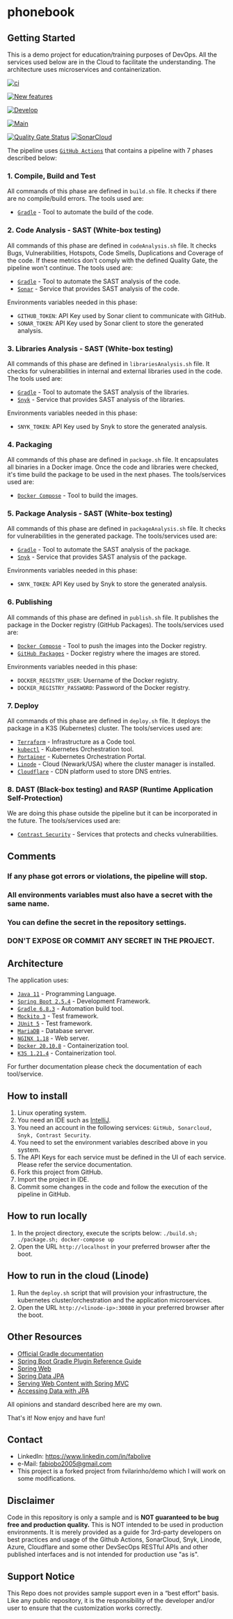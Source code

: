 # phonebook
Getting Started
---------------
This is a demo project for education/training purposes of DevOps. All the services used below are in the Cloud to facilitate the understanding.
The architecture uses microservices and containerization.

[![ci](https://github.com/fabiobo2005/phonebook/actions/workflows/feature2.yml/badge.svg)](https://github.com/fabiobo2005/phonebook/actions/workflows/feature2.yml)

[![New features](https://github.com/fabiobo2005/phonebook/actions/workflows/feature.yml/badge.svg)](https://github.com/fabiobo2005/phonebook/actions/workflows/feature.yml)

[![Develop](https://github.com/fabiobo2005/phonebook/actions/workflows/develop.yml/badge.svg)](https://github.com/fabiobo2005/phonebook/actions/workflows/develop.yml)

[![Main](https://github.com/fabiobo2005/phonebook/actions/workflows/master.yml/badge.svg)](https://github.com/fabiobo2005/phonebook/actions/workflows/master.yml)

[![Quality Gate Status](https://sonarcloud.io/api/project_badges/measure?project=fabiobo2005_phonebook&metric=alert_status)](https://sonarcloud.io/summary/new_code?id=fabiobo2005_phonebook)
[![SonarCloud](https://sonarcloud.io/images/project_badges/sonarcloud-black.svg)](https://sonarcloud.io/summary/new_code?id=fabiobo2005_phonebook)

The pipeline uses [`GitHub Actions`](https://github.com/features/actions) that contains a pipeline with 7 phases described below:

### 1. Compile, Build and Test
All commands of this phase are defined in `build.sh` file. 
It checks if there are no compile/build errors.
The tools used are:
- [`Gradle`](https://www.gradle.org) - Tool to automate the build of the code.

### 2. Code Analysis - SAST (White-box testing)
All commands of this phase are defined in `codeAnalysis.sh` file. 
It checks Bugs, Vulnerabilities, Hotspots, Code Smells, Duplications and Coverage of the code.
If these metrics don't comply with the defined Quality Gate, the pipeline won't continue.
The tools used are:
- [`Gradle`](https://www.gradle.org) - Tool to automate the SAST analysis of the code.
- [`Sonar`](https://sonardcloud.io) - Service that provides SAST analysis of the code.

Environments variables needed in this phase:
- `GITHUB_TOKEN`: API Key used by Sonar client to communicate with GitHub.
- `SONAR_TOKEN`: API Key used by Sonar client to store the generated analysis.

### 3. Libraries Analysis - SAST (White-box testing)
All commands of this phase are defined in `librariesAnalysis.sh` file. 
It checks for vulnerabilities in internal and external libraries used in the code.
The tools used are:
- [`Gradle`](https://www.gradle.org) - Tool to automate the SAST analysis of the libraries.
- [`Snyk`](https://snyk.io) - Service that provides SAST analysis of the libraries.

Environments variables needed in this phase:
- `SNYK_TOKEN`: API Key used by Snyk to store the generated analysis.

### 4. Packaging
All commands of this phase are defined in `package.sh` file.
It encapsulates all binaries in a Docker image.
Once the code and libraries were checked, it's time build the package to be used in the next phases.
The tools/services used are:
- [`Docker Compose`](https://docs.docker.com/compose) - Tool to build the images.

### 5. Package Analysis - SAST (White-box testing)
All commands of this phase are defined in `packageAnalysis.sh` file.
It checks for vulnerabilities in the generated package.
The tools/services used are:
- [`Gradle`](https://www.gradle.org) - Tool to automate the SAST analysis of the package.
- [`Snyk`](https://snyk.io) - Service that provides SAST analysis of the package.

Environments variables needed in this phase:
- `SNYK_TOKEN`: API Key used by Snyk to store the generated analysis.

### 6. Publishing
All commands of this phase are defined in `publish.sh` file.
It publishes the package in the Docker registry (GitHub Packages).
The tools/services used are:
- [`Docker Compose`](https://docs.docker.com/compose) - Tool to push the images into the Docker registry.
- [`GitHub Packages`](https://github.com/features/packages) - Docker registry where the images are stored.

Environments variables needed in this phase:
- `DOCKER_REGISTRY_USER`: Username of the Docker registry.
- `DOCKER_REGISTRY_PASSWORD`: Password of the Docker registry.

### 7. Deploy
All commands of this phase are defined in `deploy.sh` file.
It deploys the package in a K3S (Kubernetes) cluster.
The tools/services used are:
- [`Terraform`](https://terraform.io/) - Infrastructure as a Code tool. 
- [`kubectl`](https://kubernetes.io/docs/reference/kubectl/overview/) - Kubernetes Orchestration tool. 
- [`Portainer`](https://portainer.io) - Kubernetes Orchestration Portal.
- [`Linode`](https://www.linode.com) - Cloud (Newark/USA) where the cluster manager is installed.
- [`Cloudflare`](https://www.cloudflare.com) - CDN platform used to store DNS entries.

### 8. DAST (Black-box testing) and RASP (Runtime Application Self-Protection)
We are doing this phase outside the pipeline but it can be incorporated in the future.
The tools/services used are:
- [`Contrast Security`](https://www.contrastsecurity.com/) - Services that protects and checks vulnerabilities.

Comments
--------
### If any phase got errors or violations, the pipeline will stop.
### All environments variables must also have a secret with the same name. 
### You can define the secret in the repository settings. 
### DON'T EXPOSE OR COMMIT ANY SECRET IN THE PROJECT.

Architecture
------------
The application uses:
- [`Java 11`](https://www.oracle.com/br/java/technologies/javase-jdk11-downloads.html) - Programming Language.
- [`Spring Boot 2.5.4`](https://spring.io) - Development Framework.
- [`Gradle 6.8.3`](https://www.gradle.org) - Automation build tool.
- [`Mockito 3`](https://site.mockito.org/) - Test framework.
- [`JUnit 5`](https://junit.org/junit5/) - Test framework.
- [`MariaDB`](https://mariadb.com/) - Database server.
- [`NGINX 1.18`](https://www.nginx.com/****) - Web server.
- [`Docker 20.10.8`](https://www.docker.com) - Containerization tool.
- [`K3S 1.21.4`](https://k3s.io/) - Containerization tool.

For further documentation please check the documentation of each tool/service.

How to install
--------------
1. Linux operating system.
2. You need an IDE such as [IntelliJ](https://www.jetbrains.com/pt-br/idea).
3. You need an account in the following services:
`GitHub, Sonarcloud, Snyk, Contrast Security`.
4. You need to set the environment variables described above in you system.
5. The API Keys for each service must be defined in the UI of each service. Please refer the service documentation.
6. Fork this project from GitHub.
7. Import the project in IDE.
8. Commit some changes in the code and follow the execution of the pipeline in GitHub.

How to run locally
------------------
1. In the project directory, execute the scripts below:
`./build.sh; ./package.sh; docker-compose up`
2. Open the URL `http://localhost` in your preferred browser after the boot.

How to run in the cloud (Linode)
--------------------------------
1. Run the `deploy.sh` script that will provision your infrastructure, the kubernetes cluster/orchestration and the application microservices.
2. Open the URL `http://<linode-ip>:30080` in your preferred browser after the boot.

Other Resources
----------------
- [Official Gradle documentation](https://docs.gradle.org)
- [Spring Boot Gradle Plugin Reference Guide](https://docs.spring.io/spring-boot/docs/2.4.4/gradle-plugin/reference/html/)
- [Spring Web](https://docs.spring.io/spring-boot/docs/2.5.4/reference/htmlsingle/#boot-features-developing-web-applications)
- [Spring Data JPA](https://docs.spring.io/spring-boot/docs/2.5.4/reference/htmlsingle/#boot-features-jpa-and-spring-data)
- [Serving Web Content with Spring MVC](https://spring.io/guides/gs/serving-web-content/)
- [Accessing Data with JPA](https://spring.io/guides/gs/acce****ssing-data-jpa/)

All opinions and standard described here are my own.

That's it! Now enjoy and have fun!

Contact
-------
- LinkedIn: https://www.linkedin.com/in/fabolive
- e-Mail: fabiobo2005@gmail.com
- This project is a forked project from fvilarinho/demo which I will work on some modifications.


## Disclaimer
Code in this repository is only a sample and is **NOT guaranteed to be bug free and production quality.** This is NOT intended to be used in production environments. It is merely provided as a guide for 3rd-party developers on best practices and usage of the Github Actions, SonarCloud, Snyk, Linode, Azure, Cloudflare and some other DevSecOps RESTful APIs and other published interfaces and is not intended for production use "as is".

## Support Notice
This Repo does not provides sample support even in a “best effort” basis. Like any public repository, it is the responsibility of the developer and/or user to ensure that the customization works correctly. 